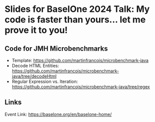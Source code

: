 # Slides for BaselOne 2024 Talk: My code is faster than yours... let me prove it to you!

## Code for JMH Microbenchmarks

* Template: https://github.com/martinfrancois/microbenchmark-java
* Decode HTML Entities: https://github.com/martinfrancois/microbenchmark-java/tree/decodeHtml
* Regular Expression vs. Iteration: https://github.com/martinfrancois/microbenchmark-java/tree/regex

## Links

Event Link: https://baselone.org/en/baselone-home/